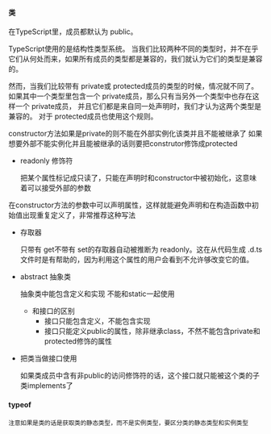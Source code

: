#### 类

在TypeScript里，成员都默认为 public。

TypeScript使用的是结构性类型系统。 当我们比较两种不同的类型时，并不在乎它们从何处而来，如果所有成员的类型都是兼容的，我们就认为它们的类型是兼容的。

然而，当我们比较带有 private或 protected成员的类型的时候，情况就不同了。 如果其中一个类型里包含一个 private成员，那么只有当另外一个类型中也存在这样一个 private成员， 并且它们都是来自同一处声明时，我们才认为这两个类型是兼容的。 对于 protected成员也使用这个规则。

constructor方法如果是private的则不能在外部实例化该类并且不能被继承了
如果想要外部不能实例化并且能被继承的话则要把construtor修饰成protected

- readonly 修饰符

    把某个属性标记成只读了，只能在声明时和constructor中被初始化，这意味着可以接受外部的参数

在constructor方法的参数中可以声明属性，这样就能避免声明和在构造函数中初始值出现重复定义了，非常推荐这种写法

- 存取器

    只带有 get不带有 set的存取器自动被推断为 readonly。这在从代码生成 .d.ts文件时是有帮助的，因为利用这个属性的用户会看到不允许够改变它的值。

- abstract 抽象类

    抽象类中能包含定义和实现
    不能和static一起使用
    - 和接口的区别
      - 接口只能包含定义，不能包含实现
      - 接口只能定义public的属性，除非继承class，不然不能包含private和protected修饰的属性

- 把类当做接口使用

    如果类成员中含有非public的访问修饰符的话，这个接口就只能被这个类的子类implements了

#### typeof

    注意如果是类的话是获取类的静态类型，而不是实例类型，要区分类的静态类型和实例类型